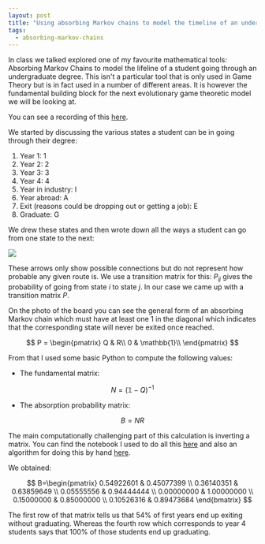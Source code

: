 ```yaml
---
layout: post
title: "Using absorbing Markov chains to model the timeline of an undergraduate program"
tags:
  - absorbing-markov-chains
---
```


In class we talked explored one of my favourite mathematical tools: Absorbing
Markov Chains to model the lifeline of a student going through an undergraduate
degree. This isn't a particular tool that is only used in Game Theory but is in
fact used in a number of different areas. It is however the fundamental building
block for the next evolutionary game theoretic model we will be looking at.

You can see a recording of this [here](https://cardiff.cloud.panopto.eu/Panopto/Pages/Viewer.aspx?id=0aa08f51-5a20-47a2-9919-b37e0094de13).

We started by discussing the various states a student can be in going through
their degree:

1. Year 1: 1
2. Year 2: 2
3. Year 3: 3
4. Year 4: 4
5. Year in industry: I
6. Year abroad: A
7. Exit (reasons could be dropping out or getting a job): E
8. Graduate: G

We drew these states and then wrote down all the ways a student can go from one
state to the next:

![]({{site.baseurl}}/assets/2025-2026/boards/2025-10-27/main.jpg)

These arrows only show possible connections but do not represent how probable
any given route is. We use a transition matrix for this: $P_{ij}$ gives the
probability of going from state $i$ to state $j$. In our case we came up with
a transition matrix $P$.

On the photo of the board you can see the general form of an absorbing Markov
chain which must have at least one $1$ in the diagonal which indicates that the
corresponding state will never be exited once reached.

$$
P = \begin{pmatrix}
    Q & R\\
    0 & \mathbb{1}\\
\end{pmatrix}
$$

From that I used some basic Python to compute the following values:

- The fundamental matrix:

$$N = (\mathbb{1} - Q)^{-1}$$

- The absorption probability matrix:

$$B=NR$$

The main computationally challenging part of this calculation is inverting a
matrix.
You can find the notebook I used to do all this [here]({{site.baseurl}}/assets/2025/2026/nbs/degree-pathways.ipynb)
and also an algorithm for doing this by hand [here](https://vknight.org/gtb/main-16/#sec-gauss-jordan).

We obtained:

$$
B=\begin{pmatrix}
0.54922601 & 0.45077399 \\
0.36140351 & 0.63859649 \\
0.05555556 & 0.94444444 \\
0.00000000 & 1.00000000 \\
0.15000000 & 0.85000000 \\
0.10526316 & 0.89473684
\end{bmatrix}
$$

The first row of that matrix tells us that 54% of first years end up exiting
without graduating. Whereas the fourth row which corresponds to year 4 students
says that 100% of those students end up graduating.
